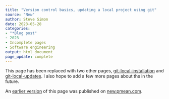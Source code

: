 ```yaml
---
title: "Version control basics, updating a local project using git"
source: "New"
author: Steve Simon
date: 2023-05-28
categories:
- "*Blog post"
- 2023
- Incomplete pages
- Software engineering
output: html_document
page_update: complete
---
```


This page has been replaced with two other pages, [git-local-installation][sim3] and [git-local-updates][sim4]. I also hope to add a few more pages about ths in the future.

[sim3]: http://new.pmean.com/git-local-installation/
[sim4]: http://new.pmean.com/git-local-updates/

An [earlier version][sim2] of this page was published on [new.pmean.com][sim1].

[sim1]: http://new.pmean.com
[sim2]: http://new.pmean.com/git-shared-repository/
